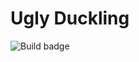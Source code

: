 # Ugly Duckling

![Build badge](https://github.com/kivancsikert/ugly-duckling/actions/workflows/build.yml/badge.svg)
